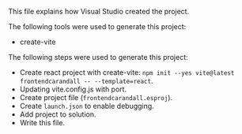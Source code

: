 This file explains how Visual Studio created the project.

The following tools were used to generate this project:
- create-vite

The following steps were used to generate this project:
- Create react project with create-vite: `npm init --yes vite@latest frontendcarandall -- --template=react`.
- Updating vite.config.js with port.
- Create project file (`frontendcarandall.esproj`).
- Create `launch.json` to enable debugging.
- Add project to solution.
- Write this file.
